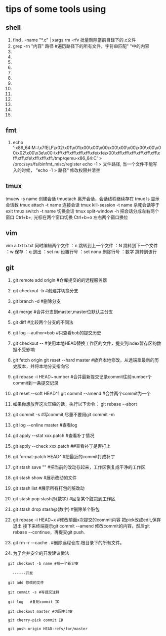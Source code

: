 # tips of some tools using
## shell 
1. find . -name "*.c" | xargs rm -rfv  批量刪除當前目錄下的.c文件
2. grep -rn "内容" 路径  #遍历路径下的所有文件，字符串匹配" "中的内容
3. 
4. 
5. 
6. 
7. 
8. 
9. 
10.
11.
12.
13.
14.
15.

## fmt
1. echo ':x86_64:M::\x7fELF\x02\x01\x01\x00\x00\x00\x00\x00\x00\x00\x00\x00\x02\x00\x3e\x00:\xff\xff\xff\xff\xff\xfe\xfe\x00\xff\xff\xff\xff\xff\xff\xff\xff\xfe\xff\xff\xff:/tmp/qemu-x86_64:C' > /proc/sys/fs/binfmt_misc/register
   echo -1 > 文件路径, 当一个文件不能写入的时候， ”echo -1 > 路径“ 修改权限并清空


## tmux 
tmuew -s name      创建会话
tmuetach           离开会话，会话线程继续存在
tmux ls               显示会话数
tmux attach -t name   连接会话
tmux kill-session -t name 杀死会话等于exit
tmux switch -t name   切换会话
tmux split-window -h   把会话分成左右两个窗口
Ctrl+b+;              光标在两个窗口切换
Ctrl+b+o              左右两个窗口换位  

## vim
vim a.txt b.txt    同时编辑两个文件
：n        跳转到上一个文件
：N        跳转到下一个文件
：w        保存
：q        退出
：set nu   设置行号
：set nonu 删除行号
：数字     跳转到该行

## git 
1. git remote add origin <git URL>   #仓库提交的的远程服务器
2. git checkout -b <branch name>     #创建并切换分支 
3. git branch -d  <branch name>      #删除分支
4. git merge <branch name>           #合并分支到master,master位默认主分支
5. git diff <source branch> <target branch> #比较两个分支的不同法
6. git log --author=bob               #只查看bob的提交历史
7. git checkout --<filename>  #使用本地HEAD替换工作区的文件，提交到index暂存区的数据不受影响
8. git fetch origin 
   git reset --hard master #放弃本地修改，从远端拿最新的历史版本，并将本地分支指向它
9. git rebase -i HEAD~number #合并最新提交记录commit往前number个commit到一条提交记录
10. git reset --soft HEAD^1
    git commit --amend  #合并两个commit为一个
11. 如果你想放弃这次压缩的话，执行以下命令：
      git rebase --abort
12. git commit -s    #写commit,尽量不要用git commit -m
13. git log --online master  #查看log
14. git apply --stat xxx.patch   #查看补丁情况
15. git apply --check xxx.patch  ##查看补丁是否打上
16. git format-patch HEAD^      #把最近的commit打成补丁


17. git stash save "" #把当前的改动存起来，工作区恢复成干净的工作区
18. git stash show #展示改动的文件
19. git stash list  #展示所有打包的脏改动
20. git stash pop stash@{数字}  #回复某个脏包到工作区
21. git stash drop stash@{数字}  #删除某个脏包

22. git rebase -i HEAD~x  #修改前面x次提交的commit内容 把pick改成edit,保存退出
接下来终端提示git commit --amend 修改commit的内容，然后git rebase --continue，再提交git push.


23. git rm -r --cache . #删除远程仓库.根目录下的所有文件。
24. 为了合并安全的开发建议做法

```
 git checkout -b name #搞一个新分支
   
   ------开发
 
 git add 修改的文件

 git commit -s #写提交注释

 git log   #复制commit ID

 git checkout master #切回主分支

 git cherry-pick commit ID

 git push origin HEAD:refs/for/master



```
